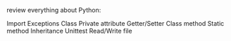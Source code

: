 review everything about Python:

Import
Exceptions
Class
Private attribute
Getter/Setter
Class method
Static method
Inheritance
Unittest
Read/Write file